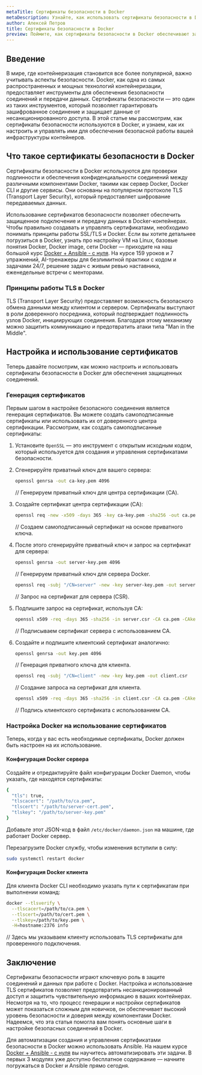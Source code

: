 ```yaml
---
metaTitle: Сертификаты безопасности в Docker
metaDescription: Узнайте, как использовать сертификаты безопасности в Docker для защитного подключения и передачи данных. Исследуйте процесс создания и управления сертификатами
author: Алексей Петров
title: Сертификаты безопасности в Docker
preview: Поймите, как сертификаты безопасности в Docker обеспечивают защитную связь и передачу данных - от генерации до использования. Изучите суть и методы управления сертификацией
---
```


## Введение

В мире, где контейнеризация становится все более популярной, важно учитывать аспекты безопасности. Docker, как одна из самых распространенных и мощных технологий контейнеризации, предоставляет инструменты для обеспечения безопасности соединений и передачи данных. Сертификаты безопасности — это один из таких инструментов, который позволяет гарантировать зашифрованное соединение и защищает данные от несанкционированного доступа. В этой статье мы рассмотрим, как сертификаты безопасности используются в Docker, и узнаем, как их настроить и управлять ими для обеспечения безопасной работы вашей инфраструктуры контейнеров.

## Что такое сертификаты безопасности в Docker

Сертификаты безопасности в Docker используются для проверки подлинности и обеспечения конфиденциальности соединений между различными компонентами Docker, такими как сервер Docker, Docker CLI и другие сервисы. Они основаны на популярном протоколе TLS (Transport Layer Security), который предоставляет шифрование передаваемых данных.

Использование сертификатов безопасности позволяет обеспечить защищенное подключение и передачу данных в Docker-контейнерах. Чтобы правильно создавать и управлять сертификатами, необходимо понимать принципы работы SSL/TLS и Docker. Если вы хотите детальнее погрузиться в Docker, узнать про настройку VM на Linux, базовые понятия Docker, Docker image, сети Docker — приходите на наш большой курс [Docker + Ansible - с нуля](https://purpleschool.ru/course/docker?utm_source=knowledgebase&utm_medium=text&utm_campaign=Sertifikaty_bezopasnosti_v_Docker). На курсе 159 уроков и 7 упражнений, AI-тренажеры для безлимитной практики с кодом и задачами 24/7, решение задач с живым ревью наставника, еженедельные встречи с менторами.

### Принципы работы TLS в Docker

TLS (Transport Layer Security) предоставляет возможность безопасного обмена данными между клиентом и сервером. Сертификаты выступают в роли доверенного посредника, который подтверждает подлинность узлов Docker, инициирующих соединения. Благодаря этому механизму можно защитить коммуникацию и предотвратить атаки типа "Man in the Middle".

## Настройка и использование сертификатов

Теперь давайте посмотрим, как можно настроить и использовать сертификаты безопасности в Docker для обеспечения защищенных соединений.

### Генерация сертификатов

Первым шагом в настройке безопасного соединения является генерация сертификатов. Вы можете создать самоподписанные сертификаты или использовать их от доверенного центра сертификации. Рассмотрим, как создать самоподписанные сертификаты:

1. Установите `OpenSSL` — это инструмент с открытым исходным кодом, который используется для создания и управления сертификатами безопасности.

2. Сгенерируйте приватный ключ для вашего сервера:
   ```bash
   openssl genrsa -out ca-key.pem 4096
   ```
   // Генерируем приватный ключ для центра сертификации (CA).

3. Создайте сертификат центра сертификации (CA):
   ```bash
   openssl req -new -x509 -days 365 -key ca-key.pem -sha256 -out ca.pem
   ```
   // Создаем самоподписанный сертификат на основе приватного ключа.

4. После этого сгенерируйте приватный ключ и запрос на сертификат для сервера:
   ```bash
   openssl genrsa -out server-key.pem 4096
   ```
   // Генерируем приватный ключ для сервера Docker.
   ```bash
   openssl req -subj "/CN=server" -new -key server-key.pem -out server.csr
   ```
   // Запрос на сертификат для сервера (CSR).

5. Подпишите запрос на сертификат, используя CA:
   ```bash
   openssl x509 -req -days 365 -sha256 -in server.csr -CA ca.pem -CAkey ca-key.pem -CAcreateserial -out server-cert.pem
   ```
   // Подписываем сертификат сервера с использованием CA.

6. Создайте и подпишите клиентский сертификат аналогично:

   ```bash
   openssl genrsa -out key.pem 4096
   ```
   // Генерация приватного ключа для клиента.

   ```bash
   openssl req -subj "/CN=client" -new -key key.pem -out client.csr
   ```
   // Создание запроса на сертификат для клиента.

   ```bash
   openssl x509 -req -days 365 -sha256 -in client.csr -CA ca.pem -CAkey ca-key.pem -CAcreateserial -out cert.pem
   ```
   // Подпись клиентского сертификата с использованием CA.

### Настройка Docker на использование сертификатов

Теперь, когда у вас есть необходимые сертификаты, Docker должен быть настроен на их использование.

#### Конфигурация Docker сервера

Создайте и отредактируйте файл конфигурации Docker Daemon, чтобы указать, где находятся сертификаты:

```bash
{
  "tls": true,
  "tlscacert": "/path/to/ca.pem",
  "tlscert": "/path/to/server-cert.pem",
  "tlskey": "/path/to/server-key.pem"
}
```
Добавьте этот JSON-код в файл `/etc/docker/daemon.json` на машине, где работает Docker сервер.

Перезагрузите Docker службу, чтобы изменения вступили в силу:

```bash
sudo systemctl restart docker
```
#### Конфигурация Docker клиента

Для клиента Docker CLI необходимо указать пути к сертификатам при выполнении команд:

```bash
docker --tlsverify \
  --tlscacert=/path/to/ca.pem \
  --tlscert=/path/to/cert.pem \
  --tlskey=/path/to/key.pem \
  -H=hostname:2376 info
```
// Здесь мы указываем клиенту использовать TLS сертификаты для проверенного подключения.

## Заключение

Сертификаты безопасности играют ключевую роль в защите соединений и данных при работе с Docker. Настройка и использование TLS сертификатов позволяет предотвратить несанкционированный доступ и защитить чувствительную информацию в ваших контейнерах. Несмотря на то, что процесс генерации и настройки сертификатов может показаться сложным для новичков, он обеспечивает высокий уровень безопасности и доверия между компонентами Docker. Надеемся, что эта статья помогла вам понять основные шаги в настройке безопасных соединений в Docker.

Для автоматизации создания и управления сертификатами безопасности в Docker можно использовать Ansible. На нашем курсе [Docker + Ansible - с нуля](https://purpleschool.ru/course/docker?utm_source=knowledgebase&utm_medium=text&utm_campaign=Sertifikaty_bezopasnosti_v_Docker) вы научитесь автоматизировать эти задачи. В первых 3 модулях уже доступно бесплатное содержание — начните погружаться в Docker и Ansible прямо сегодня.
